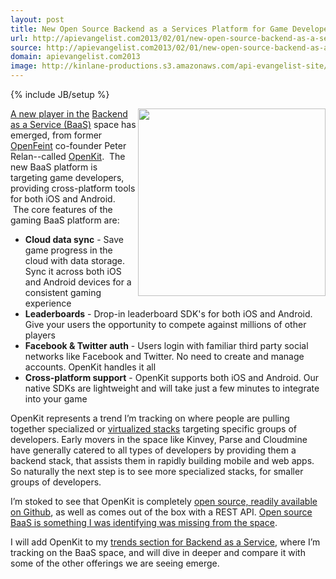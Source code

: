 ```yaml
---
layout: post
title: New Open Source Backend as a Services Platform for Game Developers
url: http://apievangelist.com2013/02/01/new-open-source-backend-as-a-services-platform-for-game-developers/
source: http://apievangelist.com2013/02/01/new-open-source-backend-as-a-services-platform-for-game-developers/
domain: apievangelist.com2013
image: http://kinlane-productions.s3.amazonaws.com/api-evangelist-site/blog/OpenKit.png
---
```

{% include JB/setup %}<p>
     <a title="OpenKit" href="http://openkit.io/"><img src="https://s3.amazonaws.com/kinlane-productions/api-evangelist/openkit/open-kit-logo-larger.png"  width="300" align="right" /></a>
</p>
<p>
     <a title="OpenKit" href="http://openkit.io/">A new player in the</a> <a title="Backend as a Service" href="/trends/baas.php">Backend as a Service (BaaS)</a> space has emerged, from former <a href="http://en.wikipedia.org/wiki/OpenFeint">OpenFeint</a> co-founder Peter Relan--called <a title="OpenKit" href="http://openkit.io/">OpenKit</a>.  The new BaaS platform is targeting game developers, providing cross-platform tools for both iOS and Android.  The core features of the gaming BaaS platform are:
</p>
<ul>
     <li>
          <strong>Cloud data sync</strong> - Save game progress in the cloud with data storage. Sync it across both iOS and Android devices for a consistent gaming experience
     </li>
     <li>
          <strong>Leaderboards</strong> - Drop-in leaderboard SDK's for both iOS and Android. Give your users the opportunity to compete against millions of other players
     </li>
     <li>
          <strong>Facebook &amp; Twitter auth</strong> - Users login with familiar third party social networks like Facebook and Twitter. No need to create and manage accounts. OpenKit handles it all
     </li>
     <li>
          <strong>Cross-platform support</strong> - OpenKit supports both iOS and Android. Our native SDKs are lightweight and will take just a few minutes to integrate into your game
     </li>
</ul>
<p>
     OpenKit represents a trend I’m tracking on where people are pulling together specialized or <a title="virtualized stacks" href="/2013/01/28/virtualized-api-stacks/">virtualized stacks</a> targeting specific groups of developers. Early movers in the space like Kinvey, Parse and Cloudmine have generally catered to all types of developers by providing them a backend stack, that assists them in rapidly building mobile and web apps. So naturally the next step is to see more specialized stacks, for smaller groups of developers.
</p>
<p>
     I’m stoked to see that OpenKit is completely <a href="https://github.com/openkit">open source, readily available on Github</a>, as well as comes out of the box with a REST API. <a title="open source baas" href="/2012/08/28/open-source-mobile-backend-as-a-service/">Open source BaaS is something I was identifying was missing from the space</a>.
</p>
<p>
     I will add OpenKit to my <a title="baas trends" href="/trends/baas.php">trends section for Backend as a Service</a>, where I’m tracking on the BaaS space, and will dive in deeper and compare it with some of the other offerings we are seeing emerge.
</p>
